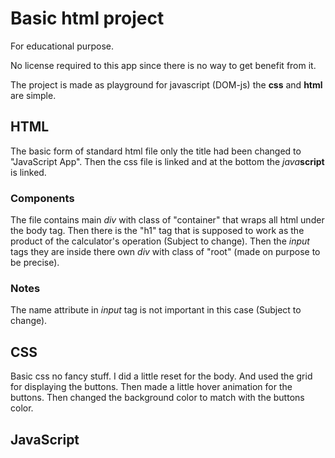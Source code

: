 # Basic html project 
For educational purpose. 

No license required to this app since there is no way to get benefit from it.

The project is made as playground for javascript (DOM-js) the **css** and **html** are simple.

## HTML
The basic form of standard html file only the title had been changed to "JavaScript App". Then the css file is linked and at the bottom the *java***script** is linked.
### Components 
The file contains main *div* with class of "container" that wraps all html under the body tag. Then there is the "h1" tag that is supposed to work as the product of the calculator's operation (Subject to change). Then the *input* tags they are inside there own *div* with class of "root" (made on purpose to be precise).
### Notes 
The name attribute in *input* tag is not important in this case (Subject to change).
## CSS
Basic css no fancy stuff. I did a little reset for the body. And used the grid for displaying the buttons. Then made a little hover animation for the buttons. 
Then changed the background color to match with the buttons color.
## JavaScript 


